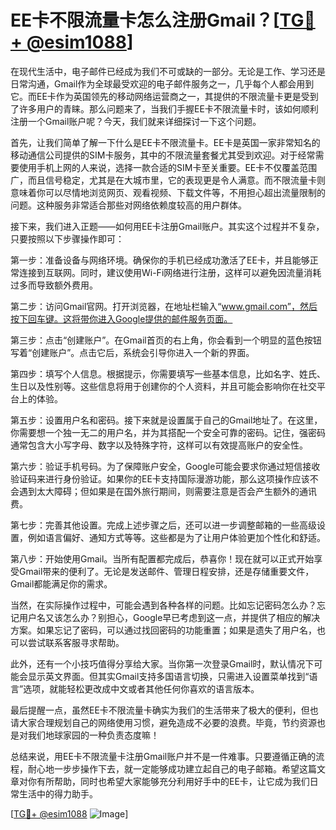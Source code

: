 # EE卡不限流量卡怎么注册Gmail？[[TG💪+ @esim1088](https://t.me/s/esim1088)]

在现代生活中，电子邮件已经成为我们不可或缺的一部分。无论是工作、学习还是日常沟通，Gmail作为全球最受欢迎的电子邮件服务之一，几乎每个人都会用到它。而EE卡作为英国领先的移动网络运营商之一，其提供的不限流量卡更是受到了许多用户的青睐。那么问题来了，当我们手握EE卡不限流量卡时，该如何顺利注册一个Gmail账户呢？今天，我们就来详细探讨一下这个问题。

首先，让我们简单了解一下什么是EE卡不限流量卡。EE卡是英国一家非常知名的移动通信公司提供的SIM卡服务，其中的不限流量套餐尤其受到欢迎。对于经常需要使用手机上网的人来说，选择一款合适的SIM卡至关重要。EE卡不仅覆盖范围广，而且信号稳定，尤其是在大城市里，它的表现更是令人满意。而不限流量卡则意味着你可以尽情地浏览网页、观看视频、下载文件等，不用担心超出流量限制的问题。这种服务非常适合那些对网络依赖度较高的用户群体。

接下来，我们进入正题——如何用EE卡注册Gmail账户。其实这个过程并不复杂，只要按照以下步骤操作即可：

第一步：准备设备与网络环境。确保你的手机已经成功激活了EE卡，并且能够正常连接到互联网。同时，建议使用Wi-Fi网络进行注册，这样可以避免因流量消耗过多而导致额外费用。

第二步：访问Gmail官网。打开浏览器，在地址栏输入“www.gmail.com”，然后按下回车键。这将带你进入Google提供的邮件服务页面。

第三步：点击“创建账户”。在Gmail首页的右上角，你会看到一个明显的蓝色按钮写着“创建账户”。点击它后，系统会引导你进入一个新的界面。

第四步：填写个人信息。根据提示，你需要填写一些基本信息，比如名字、姓氏、生日以及性别等。这些信息将用于创建你的个人资料，并且可能会影响你在社交平台上的体验。

第五步：设置用户名和密码。接下来就是设置属于自己的Gmail地址了。在这里，你需要想一个独一无二的用户名，并为其搭配一个安全可靠的密码。记住，强密码通常包含大小写字母、数字以及特殊字符，这样可以有效提高账户的安全性。

第六步：验证手机号码。为了保障账户安全，Google可能会要求你通过短信接收验证码来进行身份验证。如果你的EE卡支持国际漫游功能，那么这项操作应该不会遇到太大障碍；但如果是在国外旅行期间，则需要注意是否会产生额外的通讯费。

第七步：完善其他设置。完成上述步骤之后，还可以进一步调整邮箱的一些高级设置，例如语言偏好、通知方式等等。这些都是为了让用户体验更加个性化和舒适。

第八步：开始使用Gmail。当所有配置都完成后，恭喜你！现在就可以正式开始享受Gmail带来的便利了。无论是发送邮件、管理日程安排，还是存储重要文件，Gmail都能满足你的需求。

当然，在实际操作过程中，可能会遇到各种各样的问题。比如忘记密码怎么办？忘记用户名又该怎么办？别担心，Google早已考虑到这一点，并提供了相应的解决方案。如果忘记了密码，可以通过找回密码的功能重置；如果是遗失了用户名，也可以尝试联系客服寻求帮助。

此外，还有一个小技巧值得分享给大家。当你第一次登录Gmail时，默认情况下可能会显示英文界面。但其实Gmail支持多国语言切换，只需进入设置菜单找到“语言”选项，就能轻松更改成中文或者其他任何你喜欢的语言版本。

最后提醒一点，虽然EE卡不限流量卡确实为我们的生活带来了极大的便利，但也请大家合理规划自己的网络使用习惯，避免造成不必要的浪费。毕竟，节约资源也是对我们地球家园的一种负责态度嘛！

总结来说，用EE卡不限流量卡注册Gmail账户并不是一件难事。只要遵循正确的流程，耐心地一步步操作下去，就一定能够成功建立起自己的电子邮箱。希望这篇文章对你有所帮助，同时也希望大家能够充分利用好手中的EE卡，让它成为我们日常生活中的得力助手。

[[TG💪+ @esim1088](https://t.me/s/esim1088) ![Image](https://i.postimg.cc/4NQfJmqS/Snipaste-2025-05-13-00-14-12.png)]